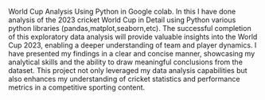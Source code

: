 World Cup Analysis Using Python in Google colab.
In this I have done analysis of the 2023 cricket World Cup in Detail using Python various python libraries (pandas,matplot,seaborn,etc).
The successful completion of this exploratory data analysis will provide valuable insights into the World Cup 2023, enabling a deeper understanding of team and player dynamics. I have presented my findings in a clear and concise manner, showcasing my analytical skills and the ability to draw meaningful conclusions from the dataset. This project not only leveraged my data analysis capabilities but also enhances my understanding of cricket statistics and performance metrics in a competitive sporting content.
